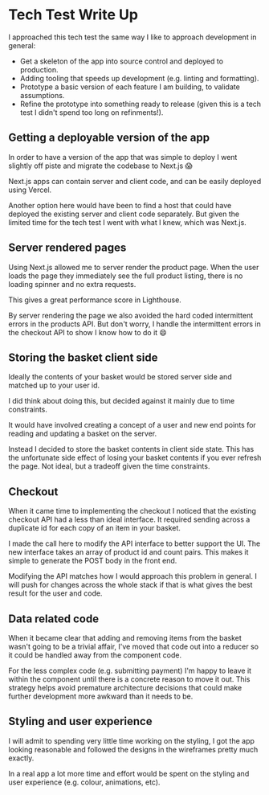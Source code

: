 # Tech Test Write Up

I approached this tech test the same way I like to approach development in general:

- Get a skeleton of the app into source control and deployed to production.
- Adding tooling that speeds up development (e.g. linting and formatting).
- Prototype a basic version of each feature I am building, to validate assumptions.
- Refine the prototype into something ready to release (given this is a tech test I didn't spend too long on refinments!).

## Getting a deployable version of the app

In order to have a version of the app that was simple to deploy I went slightly off piste and migrate the codebase to Next.js 😱

Next.js apps can contain server and client code, and can be easily deployed using Vercel.

Another option here would have been to find a host that could have deployed the existing server and client code separately. But given the limited time for the tech test I went with what I knew, which was Next.js.

## Server rendered pages

Using Next.js allowed me to server render the product page. When the user loads the page they immediately see the full product listing, there is no loading spinner and no extra requests.

This gives a great performance score in Lighthouse.

By server rendering the page we also avoided the hard coded intermittent errors in the products API. But don't worry, I handle the intermittent errors in the checkout API to show I know how to do it 😄

## Storing the basket client side

Ideally the contents of your basket would be stored server side and matched up to your user id.

I did think about doing this, but decided against it mainly due to time constraints.

It would have involved creating a concept of a user and new end points for reading and updating a basket on the server.

Instead I decided to store the basket contents in client side state. This has the unfortunate side effect of losing your basket contents if you ever refresh the page. Not ideal, but a tradeoff given the time constraints.

## Checkout

When it came time to implementing the checkout I noticed that the existing checkout API had a less than ideal interface. It required sending across a duplicate id for each copy of an item in your basket.

I made the call here to modify the API interface to better support the UI. The new interface takes an array of product id and count pairs. This makes it simple to generate the POST body in the front end.

Modifying the API matches how I would approach this problem in general. I will push for changes across the whole stack if that is what gives the best result for the user and code.

## Data related code

When it became clear that adding and removing items from the basket wasn't going to be a trivial affair, I've moved that code out into a reducer so it could be handled away from the component code.

For the less complex code (e.g. submitting payment) I'm happy to leave it within the component until there is a concrete reason to move it out. This strategy helps avoid premature architecture decisions that could make further development more awkward than it needs to be.

## Styling and user experience

I will admit to spending very little time working on the styling, I got the app looking reasonable and followed the designs in the wireframes pretty much exactly.

In a real app a lot more time and effort would be spent on the styling and user experience (e.g. colour, animations, etc).
